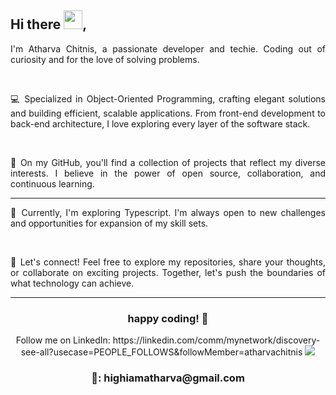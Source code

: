 
## Hi there <img src="https://raw.githubusercontent.com/MartinHeinz/MartinHeinz/master/wave.gif" width="30px">,

<div align = "center">

<p align="justify"> I'm Atharva Chitnis, a passionate developer and techie. Coding out of curiosity and for the love of solving problems.</p><br>
<p align="justify">💻 Specialized in Object-Oriented Programming, crafting elegant solutions and building efficient, scalable applications. From front-end development to back-end architecture, I love exploring every layer of the software stack.</p><br>
<p align="justify">🚀 On my GitHub, you'll find a collection of projects that reflect my diverse interests. I believe in the power of open source, collaboration, and continuous learning.</p><hr>
<p align="justify">🌱 Currently, I'm exploring Typescript. I'm always open to new challenges and opportunities for expansion of my skill sets.</p><br>
<p align="justify">🔗 Let's connect! Feel free to explore my repositories, share your thoughts, or collaborate on exciting projects. Together, let's push the boundaries of what technology can achieve.</p>
<hr>
<h3> happy coding! 🚀 </h3>
<btn>
Follow me on LinkedIn: https://linkedin.com/comm/mynetwork/discovery-see-all?usecase=PEOPLE_FOLLOWS&followMember=atharvachitnis
</btn>
<img src = 'https://www.codewars.com/users/AtharvaChitnis/badges/micro'>
<h3>📧: highiamatharva@gmail.com</h3>



</div>
<!--
**AtharvaChitnis/AtharvaChitnis** is a ✨ _special_ ✨ repository because its `README.md` (this file) appears on your GitHub profile.

Here are some ideas to get you started:

- 🔭 I’m currently working on ...
- 🌱 I’m currently learning ...
- 👯 I’m looking to collaborate on ...
- 🤔 I’m looking for help with ...
- 💬 Ask me about ...
- 📫 How to reach me: ...
- 😄 Pronouns: ...
- ⚡ Fun fact: ...
-->
